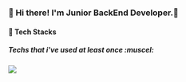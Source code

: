 ### 👋 Hi there! I'm Junior BackEnd Developer.🌱

#### :wrench: Tech Stacks
##### Techs that i've used at least once :muscel:

<img src="https://img.shields.io/badge/Spring Boot-#6DB33F?style=flat-square&logo=SpringBoot&logoColor=white"/> 


<!--
**lhh7985/lhh7985** is a ✨ _special_ ✨ repository because its `README.md` (this file) appears on your GitHub profile.



Here are some ideas to get you started:

- 🔭 I’m currently working on ...
- 🌱 I’m currently learning ...
- 👯 I’m looking to collaborate on ...
- 🤔 I’m looking for help with ...
- 💬 Ask me about ...
- 📫 How to reach me: ...
- 😄 Pronouns: ...
- ⚡ Fun fact: ...
-->
